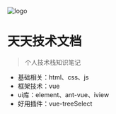 ![logo](https://docsify.js.org/_media/icon.svg)
# 天天技术文档
> 个人技术栈知识笔记
* 基础相关：html、css、js
* 框架技术：vue
* ui库：element、ant-vue、iview
* 好用插件：vue-treeSelect